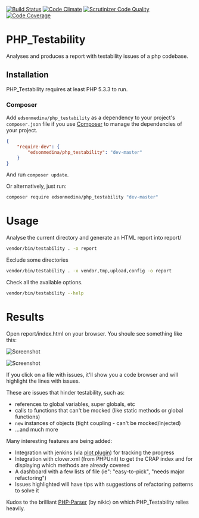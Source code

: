 [![Build Status](https://travis-ci.org/edsonmedina/php_testability.svg?branch=master)](https://travis-ci.org/edsonmedina/php_testability/)
[![Code Climate](https://codeclimate.com/github/edsonmedina/php_testability/badges/gpa.svg)](https://codeclimate.com/github/edsonmedina/php_testability)
[![Scrutinizer Code Quality](http://img.shields.io/scrutinizer/g/edsonmedina/php_testability/master.svg)](https://scrutinizer-ci.com/g/edsonmedina/php_testability/?branch=master)
[![Code Coverage](https://scrutinizer-ci.com/g/edsonmedina/php_testability/badges/coverage.png?b=master)](https://scrutinizer-ci.com/g/edsonmedina/php_testability/?branch=master)

# PHP_Testability

Analyses and produces a report with testability issues of a php codebase.

## Installation
PHP_Testability requires at least PHP 5.3.3 to run.

### Composer 

Add `edsonmedina/php_testability` as a dependency to your project's `composer.json` file if you use [Composer](http://getcomposer.org/) to manage the dependencies of your project. 

```json
{
    "require-dev": {
        "edsonmedina/php_testability": "dev-master"
    }
}
```

And run `composer update`.

Or alternatively, just run:

```bash
composer require edsonmedina/php_testability "dev-master"
```

# Usage

Analyse the current directory and generate an HTML report into report/

```bash
vendor/bin/testability . -o report
```

Exclude some directories

```bash
vendor/bin/testability . -x vendor,tmp,upload,config -o report
```

Check all the available options.

```bash
vendor/bin/testability --help
```


# Results

Open report/index.html on your browser. You shoule see something like this:

![Screenshot](http://www.cianeto.com/testability_dir.png)

![Screenshot](http://www.cianeto.com/testability_file.png)


If you click on a file with issues, it'll show you a code browser and will highlight the lines with issues.

These are issues that hinder testability, such as:
* references to global variables, super globals, etc
* calls to functions that can't be mocked (like static methods or global functions)
* `new` instances of objects (tight coupling - can't be mocked/injected)
* ...and much more

Many interesting features are being added:
* Integration with jenkins (via [plot plugin](https://wiki.jenkins-ci.org/display/JENKINS/Plot+Plugin)) for tracking the progress
* Integration with clover.xml (from PHPUnit) to get the CRAP index and for displaying which methods are already covered
* A dashboard with a few lists of file (ie": "easy-to-pick", "needs major refactoring")
* Issues highlighted will have tips with suggestions of refactoring patterns to solve it

Kudos to the brilliant [PHP-Parser](https://github.com/nikic/PHP-Parser/) (by nikic) on which PHP_Testability relies heavily.

